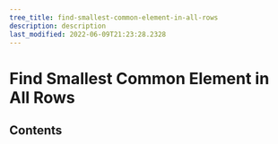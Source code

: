 ```yaml
---
tree_title: find-smallest-common-element-in-all-rows
description: description
last_modified: 2022-06-09T21:23:28.2328
---
```


# Find Smallest Common Element in All Rows

## Contents
